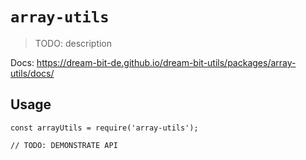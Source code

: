 # `array-utils`

> TODO: description

Docs: https://dream-bit-de.github.io/dream-bit-utils/packages/array-utils/docs/

## Usage

```
const arrayUtils = require('array-utils');

// TODO: DEMONSTRATE API
```
